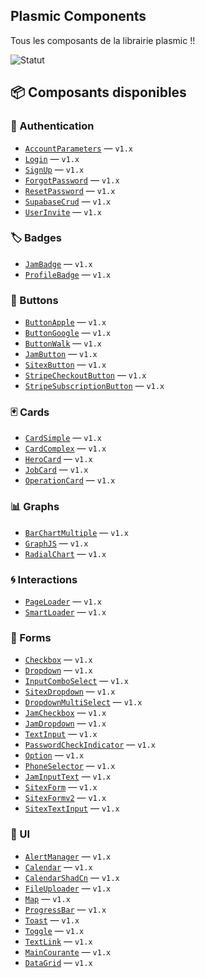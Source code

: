## Plasmic Components
Tous les composants de la librairie plasmic !!

![Statut](https://github.com/ScrollAgency/plasmic-components/actions/workflows/deploy.yml/badge.svg)

## 📦 Composants disponibles

### 🔐 Authentication
- [`AccountParameters`](./authentication/AccountParameters) — `v1.x`
- [`Login`](./authentication/Login) — `v1.x`
- [`SignUp`](./authentication/SignUp) — `v1.x`
- [`ForgotPassword`](./authentication/ForgotPassword) — `v1.x`
- [`ResetPassword`](./authentication/ResetPassword) — `v1.x`
- [`SupabaseCrud`](./authentication/SupabaseCrud) — `v1.x`
- [`UserInvite`](./authentication/UserInvite) — `v1.x`

### 🏷️ Badges
- [`JamBadge`](./badges/JamBadge) — `v1.x`
- [`ProfileBadge`](./badges/ProfileBadge) — `v1.x`

### 🔘 Buttons
- [`ButtonApple`](./buttons/ButtonApple) — `v1.x`
- [`ButtonGoogle`](./buttons/ButtonGoogle) — `v1.x`
- [`ButtonWalk`](./buttons/ButtonWalk) — `v1.x`
- [`JamButton`](./buttons/JamButton) — `v1.x`
- [`SitexButton`](./buttons/SitexButton) — `v1.x`
- [`StripeCheckoutButton`](./buttons/StripeCheckoutButton) — `v1.x`
- [`StripeSubscriptionButton`](./buttons/StripeSubscriptionButton) — `v1.x`

### 🃏 Cards
- [`CardSimple`](./cards/CardSimple) — `v1.x`
- [`CardComplex`](./cards/CardComplex) — `v1.x`
- [`HeroCard`](./cards/HeroCard) — `v1.x`
- [`JobCard`](./cards/JobCard) — `v1.x`
- [`OperationCard`](./cards/OperationCard) — `v1.x`

### 📊 Graphs
- [`BarChartMultiple`](./graphs/BarChartMultiple) — `v1.x`
- [`GraphJS`](./graphs/GraphJS) — `v1.x`
- [`RadialChart`](./graphs/RadialChart) — `v1.x`

### 🌀 Interactions
- [`PageLoader`](./interactions/PageLoader) — `v1.x`
- [`SmartLoader`](./interactions/SmartLoader) — `v1.x`

### 📝 Forms
- [`Checkbox`](./forms/Checkbox) — `v1.x`
- [`Dropdown`](./forms/Dropdown) — `v1.x`
- [`InputComboSelect`](./forms/InputComboSelect) — `v1.x`
- [`SitexDropdown`](./forms/SitexDropdown) — `v1.x`
- [`DropdownMultiSelect`](./forms/DropdownMultiSelect) — `v1.x`
- [`JamCheckbox`](./forms/JamCheckbox) — `v1.x`
- [`JamDropdown`](./forms/JamDropdown) — `v1.x`
- [`TextInput`](./forms/TextInput) — `v1.x`
- [`PasswordCheckIndicator`](./forms/PasswordCheckIndicator) — `v1.x`
- [`Option`](./forms/Option) — `v1.x`
- [`PhoneSelector`](./forms/PhoneSelector) — `v1.x`
- [`JamInputText`](./forms/JamInputText) — `v1.x`
- [`SitexForm`](./forms/SitexForm) — `v1.x`
- [`SitexFormv2`](./forms/SitexFormv2) — `v1.x`
- [`SitexTextInput`](./forms/SitexTextInput) — `v1.x`

### 🧩 UI
- [`AlertManager`](./ui/AlertManager) — `v1.x`
- [`Calendar`](./ui/Calendar) — `v1.x`
- [`CalendarShadCn`](./ui/CalendarShadCn) — `v1.x`
- [`FileUploader`](./ui/FileUploader) — `v1.x`
- [`Map`](./ui/Map) — `v1.x`
- [`ProgressBar`](./ui/ProgressBar) — `v1.x`
- [`Toast`](./ui/Toast) — `v1.x`
- [`Toggle`](./ui/Toggle) — `v1.x`
- [`TextLink`](./ui/TextLink) — `v1.x`
- [`MainCourante`](./ui/MainCourante) — `v1.x`
- [`DataGrid`](./ui/DataGrid) — `v1.x`
